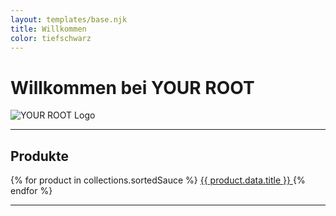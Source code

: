 ```yaml
---
layout: templates/base.njk
title: Willkommen
color: tiefschwarz
---
```



# Willkommen bei YOUR ROOT

![YOUR ROOT Logo](/_assets/images/YR-Logo-neg.svg)

---
## Produkte
<nav class="products">
  {% for product in collections.sortedSauce %}
  <a href="{{ product.url }}">
    <i class="bg--{{ product.data.color }}"></i>
    {{ product.data.title }}
  </a>
  {% endfor %}
</nav>

---
